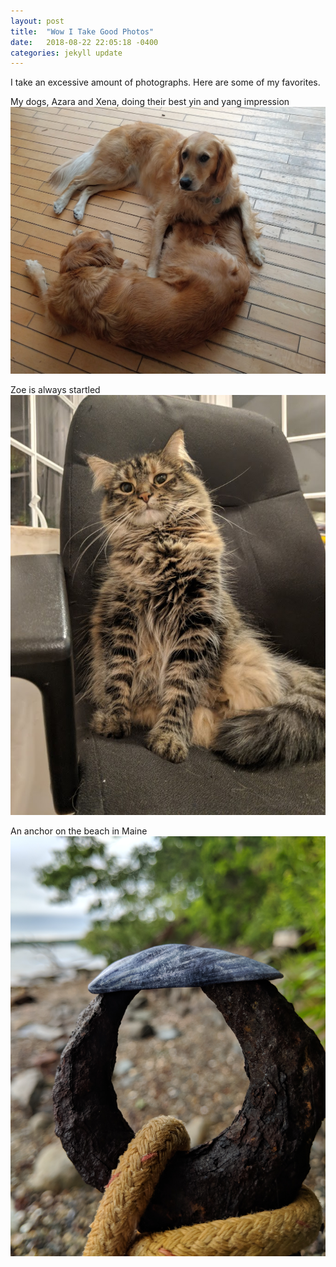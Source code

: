 ```yaml
---
layout: post
title:  "Wow I Take Good Photos"
date:   2018-08-22 22:05:18 -0400
categories: jekyll update
---
```

I take an excessive amount of photographs. Here are some of my favorites.

My dogs, Azara and Xena, doing their best yin and yang impression
![Azara and Xena: Yin and Yang](/images/yin_yang.jpg)


Zoe is always startled
![Zoe](/images/zoe.jpg)

An anchor on the beach in Maine
![](/images/anchor.jpg)

